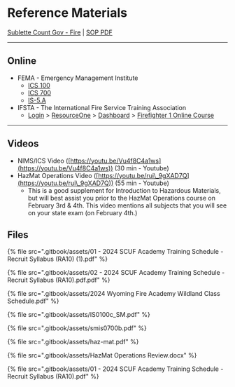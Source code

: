 # Reference Materials

[Sublette Count Gov - Fire](https://sublettewyo.org/188/Fire) | [SOP PDF](https://sublettewyo.org/DocumentCenter/View/1362)

***

## Online

* FEMA - Emergency Management Institute
  * [ICS 100](https://training.fema.gov/is/courseoverview.aspx?code=IS-100.c\&lang=en)
  * [ICS 700](https://training.fema.gov/is/courseoverview.aspx?code=IS-700.b\&lang=en)
  * [IS-5.A](https://training.fema.gov/is/courseoverview.aspx?code=IS-5.a\&lang=en)&#x20;
* IFSTA - The International Fire Service Training Association
  * [Login](https://auth.ifsta.org/login?response\_type=code\&client\_id=drupal\&redirect\_uri=https%3A%2F%2Fwww.ifsta.org%2Fifstaoauth%2Fconnect%3Fdestination%3Dnode%252F1708) > [ResourceOne](https://moodle.ifsta.org/) > [Dashboard](https://moodle.ifsta.org/my/) > [Firefighter 1 Online Course](https://moodle.ifsta.org/course/view.php?id=27718)

***

## Videos

* NIMS/ICS Video ([https://youtu.be/Vu4f8C4a1ws](https://youtu.be/Vu4f8C4a1ws)) (30 min - Youtube)&#x20;
* HazMat Operations Video ([https://youtu.be/rui\_9gXAD7Q](https://youtu.be/rui\_9gXAD7Q)) (55 min - Youtube)&#x20;
  * This is a good supplement for Introduction to Hazardous Materials, but will best assist you prior to the HazMat Operations course on February 3rd & 4th. This video mentions all subjects that you will see on your state exam (on February 4th.)



## Files

{% file src=".gitbook/assets/01 - 2024 SCUF Academy Training Schedule - Recruit Syllabus (RA10) (1).pdf" %}

{% file src=".gitbook/assets/02 - 2024 SCUF Academy Training Schedule - Recruit Syllabus (RA10).pdf.pdf" %}

{% file src=".gitbook/assets/2024 Wyoming Fire Academy Wildland Class Schedule.pdf" %}

{% file src=".gitbook/assets/IS0100c_SM.pdf" %}

{% file src=".gitbook/assets/smis0700b.pdf" %}

{% file src=".gitbook/assets/haz-mat.pdf" %}

{% file src=".gitbook/assets/HazMat Operations Review.docx" %}

{% file src=".gitbook/assets/01 - 2024 SCUF Academy Training Schedule - Recruit Syllabus (RA10).pdf" %}

